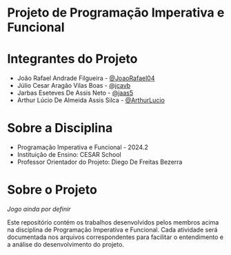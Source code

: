 # Projeto de Programação Imperativa e Funcional

# Integrantes do Projeto
- João Rafael Andrade Filgueira - [@JoaoRafael04](https://github.com/JoaoRafael04)
- Júlio Cesar Aragão Vilas Boas - [@jcavb](https://github.com/jcavb)
- Jarbas Eseteves De Assis Neto - [@jaas5](https://github.com/jaas5)
- Arthur Lúcio De Almeida Assis Silca - [@ArthurLucio](https://github.com/ArthurLucio)

# Sobre a Disciplina
- Programação Imperativa e Funcional - 2024.2
- Instituição de Ensino: CESAR School
- Professor Orientador do Projeto: Diego De Freitas Bezerra

# Sobre o Projeto
*Jogo ainda por definir*

Este repositório contém os trabalhos desenvolvidos pelos membros acima na disciplina de Programação Imperativa e Funcional. Cada atividade será documentada nos arquivos correspondentes para facilitar o entendimento e a análise do desenvolvimento do projeto.
